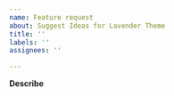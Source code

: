 ```yaml
---
name: Feature request
about: Suggest Ideas for Lavender Theme
title: ''
labels: ''
assignees: ''

---
```


**Describe**
